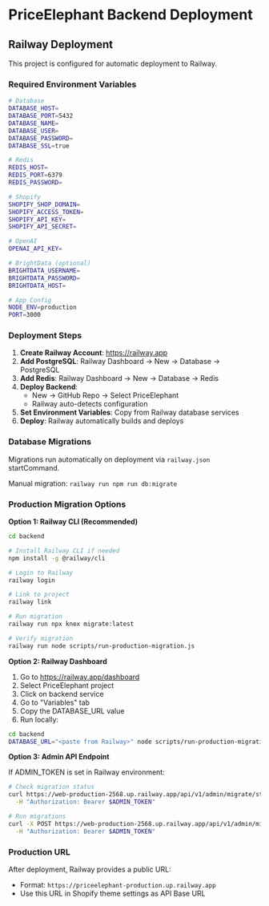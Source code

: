 # PriceElephant Backend Deployment

## Railway Deployment

This project is configured for automatic deployment to Railway.

### Required Environment Variables

```bash
# Database
DATABASE_HOST=
DATABASE_PORT=5432
DATABASE_NAME=
DATABASE_USER=
DATABASE_PASSWORD=
DATABASE_SSL=true

# Redis
REDIS_HOST=
REDIS_PORT=6379
REDIS_PASSWORD=

# Shopify
SHOPIFY_SHOP_DOMAIN=
SHOPIFY_ACCESS_TOKEN=
SHOPIFY_API_KEY=
SHOPIFY_API_SECRET=

# OpenAI
OPENAI_API_KEY=

# BrightData (optional)
BRIGHTDATA_USERNAME=
BRIGHTDATA_PASSWORD=
BRIGHTDATA_HOST=

# App Config
NODE_ENV=production
PORT=3000
```

### Deployment Steps

1. **Create Railway Account**: https://railway.app
2. **Add PostgreSQL**: Railway Dashboard → New → Database → PostgreSQL
3. **Add Redis**: Railway Dashboard → New → Database → Redis
4. **Deploy Backend**: 
   - New → GitHub Repo → Select PriceElephant
   - Railway auto-detects configuration
5. **Set Environment Variables**: Copy from Railway database services
6. **Deploy**: Railway automatically builds and deploys

### Database Migrations

Migrations run automatically on deployment via `railway.json` startCommand.

Manual migration: `railway run npm run db:migrate`

### Production Migration Options

**Option 1: Railway CLI (Recommended)**

```bash
cd backend

# Install Railway CLI if needed
npm install -g @railway/cli

# Login to Railway
railway login

# Link to project
railway link

# Run migration
railway run npx knex migrate:latest

# Verify migration
railway run node scripts/run-production-migration.js
```

**Option 2: Railway Dashboard**

1. Go to https://railway.app/dashboard
2. Select PriceElephant project
3. Click on backend service
4. Go to "Variables" tab
5. Copy the DATABASE_URL value
6. Run locally:

```bash
cd backend
DATABASE_URL="<paste from Railway>" node scripts/run-production-migration.js
```

**Option 3: Admin API Endpoint**

If ADMIN_TOKEN is set in Railway environment:

```bash
# Check migration status
curl https://web-production-2568.up.railway.app/api/v1/admin/migrate/status \
  -H "Authorization: Bearer $ADMIN_TOKEN"

# Run migrations
curl -X POST https://web-production-2568.up.railway.app/api/v1/admin/migrate/run \
  -H "Authorization: Bearer $ADMIN_TOKEN"
```

### Production URL

After deployment, Railway provides a public URL:
- Format: `https://priceelephant-production.up.railway.app`
- Use this URL in Shopify theme settings as API Base URL
